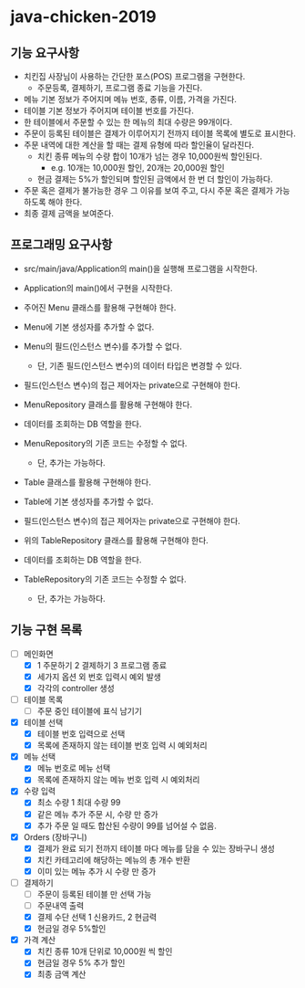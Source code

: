 # java-chicken-2019

## 기능 요구사항
- 치킨집 사장님이 사용하는 간단한 포스(POS) 프로그램을 구현한다.   
    - 주문등록, 결제하기, 프로그램 종료 기능을 가진다.
- 메뉴 기본 정보가 주어지며 메뉴 번호, 종류, 이름, 가격을 가진다.
- 테이블 기본 정보가 주어지며 테이블 번호를 가진다.
- 한 테이블에서 주문할 수 있는 한 메뉴의 최대 수량은 99개이다.
- 주문이 등록된 테이블은 결제가 이루어지기 전까지 테이블 목록에 별도로 표시한다.
- 주문 내역에 대한 계산을 할 때는 결제 유형에 따라 할인율이 달라진다.
    - 치킨 종류 메뉴의 수량 합이 10개가 넘는 경우 10,000원씩 할인된다.
        - e.g. 10개는 10,000원 할인, 20개는 20,000원 할인
    - 현금 결제는 5%가 할인되며 할인된 금액에서 한 번 더 할인이 가능하다.
- 주문 혹은 결제가 불가능한 경우 그 이유를 보여 주고, 다시 주문 혹은 결제가 가능하도록 해야 한다. 
- 최종 결제 금액을 보여준다.


## 프로그래밍 요구사항
- src/main/java/Application의 main()을 실행해 프로그램을 시작한다. 
- Application의 main()에서 구현을 시작한다.
- 주어진 Menu 클래스를 활용해 구현해야 한다. 
- Menu에 기본 생성자를 추가할 수 없다. 
- Menu의 필드(인스턴스 변수)를 추가할 수 없다.
    - 단, 기존 필드(인스턴스 변수)의 데이터 타입은 변경할 수 있다. 
- 필드(인스턴스 변수)의 접근 제어자는 private으로 구현해야 한다.

- MenuRepository 클래스를 활용해 구현해야 한다. 
- 데이터를 조회하는 DB 역할을 한다. 
- MenuRepository의 기존 코드는 수정할 수 없다.
    - 단, 추가는 가능하다.
    
- Table 클래스를 활용해 구현해야 한다.
- Table에 기본 생성자를 추가할 수 없다.
- 필드(인스턴스 변수)의 접근 제어자는 private으로 구현해야 한다.

- 위의 TableRepository 클래스를 활용해 구현해야 한다. 
- 데이터를 조회하는 DB 역할을 한다. 
- TableRepository의 기존 코드는 수정할 수 없다.
    - 단, 추가는 가능하다.
    
    
## 기능 구현 목록
- [ ] 메인화면
    - [x] 1 주문하기 2 결제하기 3 프로그램 종료
    - [x] 세가지 옵션 외 번호 입력시 예외 발생
    - [x] 각각의 controller 생성
- [ ] 테이블 목록
    - [ ] 주문 중인 테이블에 표식 남기기
- [x] 테이블 선택
    - [x] 테이블 번호 입력으로 선택
    - [x] 목록에 존재하지 않는 테이블 번호 입력 시 예외처리
- [x] 메뉴 선택
    - [x] 메뉴 번호로 메뉴 선택
    - [x] 목록에 존재하지 않는 메뉴 번호 입력 시 예외처리
- [x] 수량 입력
    - [x] 최소 수량 1 최대 수량 99
    - [x] 같은 메뉴 추가 주문 시, 수량 만 증가
    - [x] 추가 주문 일 때도 합산된 수량이 99를 넘어설 수 없음.
- [x] Orders (장바구니)
    - [x] 결제가 완료 되기 전까지 테이블 마다 메뉴를 담을 수 있는 장바구니 생성
    - [x] 치킨 카테고리에 해당하는 메뉴의 총 개수 반환
    - [x] 이미 있는 메뉴 추가 시 수량 만 증가
- [ ] 결제하기
    - [ ] 주문이 등록된 테이블 만 선택 가능
    - [ ] 주문내역 출력
    - [x] 결제 수단 선택 1 신용카드, 2 현금력
    - [x] 현금일 경우 5%할인
- [x] 가격 계산 
    - [x] 치킨 종류 10개 단위로 10,000원 씩 할인
    - [x] 현금일 경우 5% 추가 할인
    - [x] 최종 금액 계산
